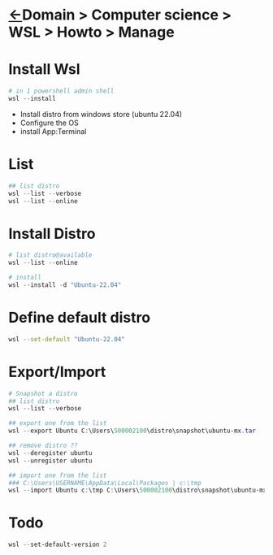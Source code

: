 <head><link rel="stylesheet" href="../../../md.css"/><script src="../../../md.js"></script></head>

[//]: #(Reference)
[Repo_Readme]:   ../list/object_list.md

# [&larr;][Repo_Readme]Domain > Computer science > WSL > Howto > Manage

# Install Wsl
```powershell
# in 1 powershell admin shell
wsl --install
```
- Install distro from windows store (ubuntu 22.04)
- Configure the OS
- install App:Terminal 


# List
```powershell
## list distro
wsl --list --verbose
wsl --list --online
```

# Install Distro
```powershell
# list distro@available
wsl --list --online

# install
wsl --install -d "Ubuntu-22.04"
```

# Define default distro
```bash
wsl --set-default "Ubuntu-22.04"
```


# Export/Import
```powershell
# Snapshot a distro
## list distro
wsl --list --verbose

## export one from the list
wsl --export Ubuntu C:\Users\500002100\distro\snapshot\ubuntu-mx.tar

## remove distro ??
wsl --deregister ubuntu
wsl --unregister ubuntu

## import one from the list
### C:\Users\USERNAME\AppData\Local\Packages | c:\tmp
wsl --import Ubuntu c:\tmp C:\Users\500002100\distro\snapshot\ubuntu-mx.tar
```


# Todo

```powershell
wsl --set-default-version 2
```
